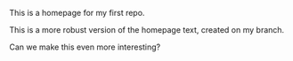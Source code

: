 This is a homepage for my first repo.

This is a more robust version of the homepage text, created on my branch.

Can we make this even more interesting?
